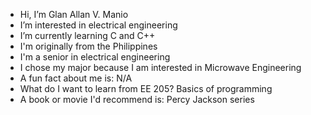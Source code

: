 - Hi, I’m Glan Allan V. Manio
- I’m interested in electrical engineering
- I’m currently learning C and C++
- I'm originally from the Philippines
- I'm a senior in electrical engineering
- I chose my major because I am interested in Microwave Engineering
- A fun fact about me is: N/A
- What do I want to learn from EE 205?  Basics of programming
- A book or movie I'd recommend is: Percy Jackson series
